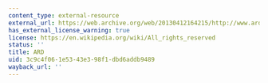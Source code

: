 ```yaml
---
content_type: external-resource
external_url: https://web.archive.org/web/20130412164215/http://www.ardmediathek.de/
has_external_license_warning: true
license: https://en.wikipedia.org/wiki/All_rights_reserved
status: ''
title: ARD
uid: 3c9c4f06-1e53-43e3-98f1-dbd6addb9489
wayback_url: ''
---
```

